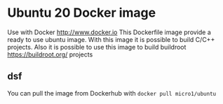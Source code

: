 # Ubuntu 20 Docker image

Use with Docker http://www.docker.io
This Dockerfile image provide a ready to use ubuntu image.
With this image it is possible to build C/C++ projects.
Also it is possible to use this image to build buildroot https://buildroot.org/ projects

## dsf

You can pull the image from Dockerhub with 
```docker pull micro1/ubuntu```
